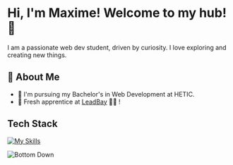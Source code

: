 # Hi, I'm Maxime! Welcome to my hub! 👋

I am a passionate web dev student, driven by curiosity. I love exploring and creating new things.

<!--![Oomaxime's Stats](https://github-readme-stats.vercel.app/api?username=Oomaxime&theme=vue-dark&show_icons=true&hide_border=true&count_private=true)-->

## 🚀 About Me

- 📝 I'm pursuing my Bachelor's in Web Development at HETIC.
- 💼 Fresh apprentice at [LeadBay](https://leadbay.ai/) 🤟🏼 !

## Tech Stack
[![My Skills](https://skillicons.dev/icons?i=react,redux,typescript,vite,docker,figma,apple)](https://skillicons.dev)

<!--## 🌱 Currently Exploring

- 🚀 Libraries & Frameworks
  - React 
  - Redux

## 🔭 A few things I'm planning to try/learn

- Three.js
- GSAP
- Framer Motion
- Rive
- Expo
- Svelte / SvelteKit
- Vue.js / Nuxt.js
- Rust
- Zig

## 📬 Get in Touch

- Connect with me on [LinkedIn](https://www.linkedin.com/in/maxime-bidan/) -->

![Bottom Down](https://github.com/user-attachments/assets/215350df-9954-456e-9656-4d0458d78e66)
